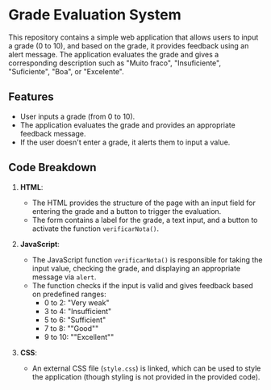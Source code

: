 # Grade Evaluation System

This repository contains a simple web application that allows users to input a grade (0 to 10), and based on the grade, it provides feedback using an alert message. The application evaluates the grade and gives a corresponding description such as "Muito fraco", "Insuficiente", "Suficiente", "Boa", or "Excelente".

## Features

- User inputs a grade (from 0 to 10).
- The application evaluates the grade and provides an appropriate feedback message.
- If the user doesn't enter a grade, it alerts them to input a value.

## Code Breakdown

1. **HTML**:
    - The HTML provides the structure of the page with an input field for entering the grade and a button to trigger the evaluation.
    - The form contains a label for the grade, a text input, and a button to activate the function `verificarNota()`.

2. **JavaScript**:
    - The JavaScript function `verificarNota()` is responsible for taking the input value, checking the grade, and displaying an appropriate message via `alert`.
    - The function checks if the input is valid and gives feedback based on predefined ranges:
        - 0 to 2: "Very weak"
        - 3 to 4: "Insufficient"
        - 5 to 6: "Sufficient"
        - 7 to 8: ""Good""
        - 9 to 10: ""Excellent""

3. **CSS**:
    - An external CSS file (`style.css`) is linked, which can be used to style the application (though styling is not provided in the provided code).

